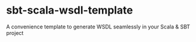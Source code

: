 # sbt-scala-wsdl-template
A convenience template to generate WSDL seamlessly in your Scala &amp; SBT project
